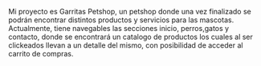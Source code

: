 Mi proyecto es Garritas Petshop, un petshop donde una vez finalizado se podrán encontrar distintos productos y servicios para las mascotas. Actualmente, tiene navegables las secciones inicio, perros,gatos y contacto, donde se encontrará un catalogo de productos los cuales al ser clickeados llevan a un detalle del mismo, con posibilidad de acceder al carrito de compras.
